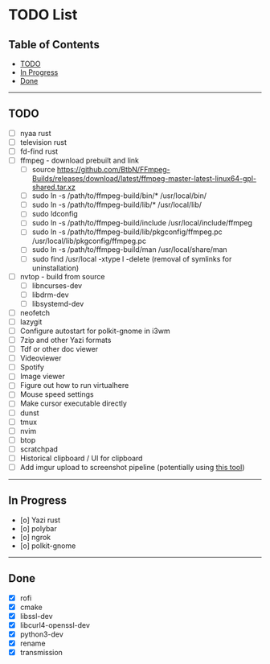 # TODO List

## Table of Contents
- [TODO](#todo)
- [In Progress](#in-progress)
- [Done](#done)

---

## TODO
- [ ] nyaa rust
- [ ] television rust
- [ ] fd-find rust
- [ ] ffmpeg - download prebuilt and link
    - [ ] source https://github.com/BtbN/FFmpeg-Builds/releases/download/latest/ffmpeg-master-latest-linux64-gpl-shared.tar.xz
    - [ ] sudo ln -s /path/to/ffmpeg-build/bin/* /usr/local/bin/
    - [ ] sudo ln -s /path/to/ffmpeg-build/lib/* /usr/local/lib/
    - [ ] sudo ldconfig
    - [ ] sudo ln -s /path/to/ffmpeg-build/include /usr/local/include/ffmpeg
    - [ ] sudo ln -s /path/to/ffmpeg-build/lib/pkgconfig/ffmpeg.pc /usr/local/lib/pkgconfig/ffmpeg.pc
    - [ ] sudo ln -s /path/to/ffmpeg-build/man /usr/local/share/man
    - [ ] sudo find /usr/local -xtype l -delete (removal of symlinks for uninstallation)
- [ ] nvtop - build from source
    - [ ] libncurses-dev
    - [ ] libdrm-dev 
    - [ ] libsystemd-dev
- [ ] neofetch
- [ ] lazygit
- [ ] Configure autostart for polkit-gnome in i3wm
- [ ] 7zip and other Yazi formats
- [ ] Tdf or other doc viewer
- [ ] Videoviewer
- [ ] Spotify
- [ ] Image viewer
- [ ] Figure out how to run virtualhere
- [ ] Mouse speed settings
- [ ] Make cursor executable directly
- [ ] dunst
- [ ] tmux
- [ ] nvim
- [ ] btop
- [ ] scratchpad
- [ ] Historical clipboard / UI for clipboard
- [ ] Add imgur upload to screenshot pipeline (potentially using [this tool](https://github.com/jomo/imgur-screenshot))

---

## In Progress

- [o] Yazi rust
- [o] polybar
- [o] ngrok
- [o] polkit-gnome

---

## Done

- [x] rofi
- [x] cmake
- [x] libssl-dev
- [x] libcurl4-openssl-dev
- [x] python3-dev
- [x] rename
- [x] transmission